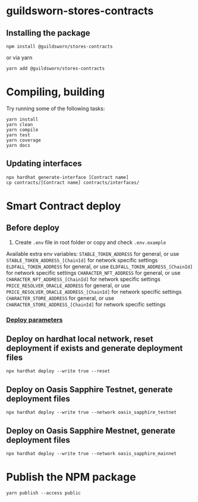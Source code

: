 # guildsworn-stores-contracts


## Installing the package
```shell
npm install @guildsworn/stores-contracts
```
or via yarn
```shell
yarn add @guildsworn/stores-contracts
```

# Compiling, building
Try running some of the following tasks:

```shell
yarn install
yarn clean
yarn compile
yarn test
yarn coverage
yarn docs
```
## Updating interfaces
```shell
npx hardhat generate-interface [Contract name]
cp contracts/[Contract name] contracts/interfaces/
```

# Smart Contract deploy
## Before deploy
1. Create `.env` file in root folder or copy and check `.env.example`

Available extra env variables:
`STABLE_TOKEN_ADDRESS` for general, or use `STABLE_TOKEN_ADDRESS_[ChainId]` for network specific settings
`ELDFALL_TOKEN_ADDRESS` for general, or use `ELDFALL_TOKEN_ADDRESS_[ChainId]` for network specific settings
`CHARACTER_NFT_ADDRESS` for general, or use `CHARACTER_NFT_ADDRESS_[ChainId]` for network specific settings
`PRICE_RESOLVER_ORACLE_ADDRESS` for general, or use `PRICE_RESOLVER_ORACLE_ADDRESS_[ChainId]` for network specific settings
`CHARACTER_STORE_ADDRESS` for general, or use `CHARACTER_STORE_ADDRESS_[ChainId]` for network specific settings


### [Deploy parameters](https://github.com/wighawag/hardhat-deploy#1-hardhat-deploy)

## Deploy on hardhat local network, reset deployment if exists and generate deployment files
```shell
npx hardhat deploy --write true --reset
```

## Deploy on Oasis Sapphire Testnet, generate deployment files
```shell
npx hardhat deploy --write true --network oasis_sapphire_testnet
```

## Deploy on Oasis Sapphire Mestnet, generate deployment files
```shell
npx hardhat deploy --write true --network oasis_sapphire_mainnet
```

# Publish the NPM package
```shell
yarn publish --access public
```